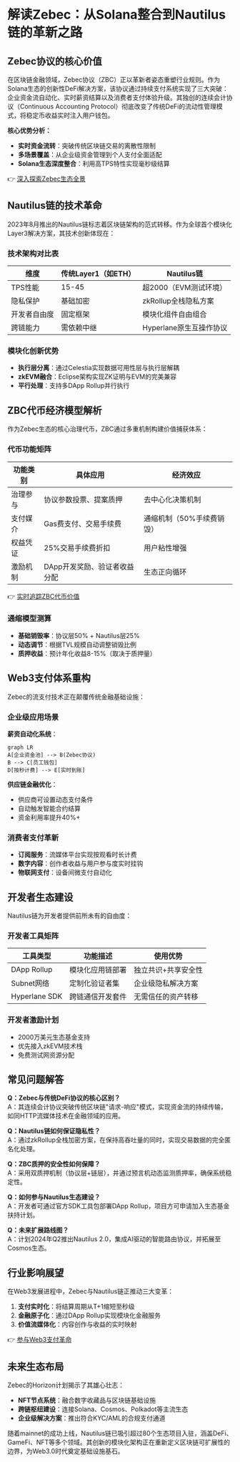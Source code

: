 # 解读Zebec：从Solana整合到Nautilus链的革新之路

## Zebec协议的核心价值

在区块链金融领域，Zebec协议（ZBC）正以革新者姿态重塑行业规则。作为Solana生态的创新性DeFi解决方案，该协议通过持续支付系统实现了三大突破：企业资金流自动化、实时薪资结算以及消费者支付体验升级。其独创的连续会计协议（Continuous Accounting Protocol）彻底改变了传统DeFi的流动性管理模式，将稳定币收益实时注入用户钱包。

**核心优势分析：**
- **实时资金流转**：突破传统区块链交易的离散性限制
- **多场景覆盖**：从企业级资金管理到个人支付全面适配
- **Solana生态深度整合**：利用高TPS特性实现毫秒级结算

👉 [深入探索Zebec生态全景](https://bit.ly/okx_welcome)

## Nautilus链的技术革命

2023年8月推出的Nautilus链标志着区块链架构的范式转移。作为全球首个模块化Layer3解决方案，其技术创新体现在：

### 技术架构对比表

| 维度         | 传统Layer1（如ETH） | Nautilus链               |
|--------------|---------------------|--------------------------|
| TPS性能      | 15-45               | 超2000（EVM测试环境）    |
| 隐私保护     | 基础加密            | zkRollup全栈隐私方案      |
| 开发者自由度 | 固定框架            | 模块化组件自由组合        |
| 跨链能力     | 需依赖中继          | Hyperlane原生互操作协议   |

### 模块化创新优势
- **执行层分离**：通过Celestia实现数据可用性层与执行层解耦
- **zkEVM融合**：Eclipse架构实现ZK证明与EVM的完美兼容
- **平行处理**：支持多DApp Rollup并行执行

## ZBC代币经济模型解析

作为Zebec生态的核心治理代币，ZBC通过多重机制构建价值捕获体系：

### 代币功能矩阵

| 功能类别   | 具体应用                      | 经济效应               |
|------------|-------------------------------|------------------------|
| 治理参与   | 协议参数投票、提案质押         | 去中心化决策机制       |
| 支付媒介   | Gas费支付、交易手续费         | 通缩机制（50%手续费销毁）|
| 权益凭证   | 25%交易手续费折扣             | 用户粘性增强           |
| 激励机制   | DApp开发奖励、验证者收益分配   | 生态正向循环           |

👉 [实时追踪ZBC代币价值](https://bit.ly/okx_welcome)

### 通缩模型测算
- **基础销毁率**：协议层50% + Nautilus层25%
- **动态调节**：根据TVL规模自动调整销毁比例
- **质押收益**：预计年化收益8-15%（取决于质押量）

## Web3支付体系重构

Zebec的流支付技术正在颠覆传统金融基础设施：

### 企业级应用场景

**薪资自动化系统**：
```mermaid
graph LR
A[企业资金池] --> B(Zebec协议)
B --> C[员工钱包]
D[按秒计费] --> E[实时到账]
```

**供应链金融优化**：
- 供应商可设置动态支付条件
- 自动触发智能合约结算
- 资金利用率提升40%+

### 消费者支付革新
- **订阅服务**：流媒体平台实现按观看时长计费
- **数字内容**：创作者收益与用户参与度实时挂钩
- **物联网支付**：设备间微支付自动化

## 开发者生态建设

Nautilus链为开发者提供前所未有的自由度：

### 开发者工具矩阵

| 工具类型     | 功能描述                     | 使用优势               |
|--------------|------------------------------|------------------------|
| DApp Rollup  | 模块化应用链部署             | 独立共识+共享安全性    |
| Subnet网络   | 定制化验证者集               | 企业级隐私解决方案     |
| Hyperlane SDK| 跨链通信开发套件             | 无需信任的资产转移     |

### 开发者激励计划
- 2000万美元生态基金支持
- 优先接入zkEVM技术栈
- 免费测试网资源分配

## 常见问题解答

**Q：Zebec与传统DeFi协议的核心区别？**  
A：其连续会计协议突破传统区块链"请求-响应"模式，实现资金流的持续传输，如同HTTP流媒体技术在金融领域的应用。

**Q：Nautilus链如何保证隐私性？**  
A：通过zkRollup全栈加密方案，在保持高吞吐量的同时，实现交易数据的完全匿名化处理。

**Q：ZBC质押的安全性如何保障？**  
A：采用双质押机制（协议层+链层），并通过预言机动态监测质押率，确保系统稳定性。

**Q：如何参与Nautilus生态建设？**  
A：开发者可通过官方SDK工具包部署DApp Rollup，项目方可申请加入生态基金扶持计划。

**Q：未来扩展路线图？**  
A：计划2024年Q2推出Nautilus 2.0，集成AI驱动的智能路由协议，并拓展至Cosmos生态。

## 行业影响展望

在Web3发展进程中，Zebec与Nautilus链正推动三大变革：

1. **支付实时化**：将结算周期从T+1缩短至秒级
2. **金融原子化**：通过DApp Rollup实现模块化金融服务
3. **价值流媒体化**：内容创作与收益的实时映射

👉 [参与Web3支付革命](https://bit.ly/okx_welcome)

## 未来生态布局

Zebec的Horizon计划揭示了其雄心壮志：
- **NFT节点系统**：融合数字收藏品与区块链基础设施
- **跨链枢纽建设**：连接Solana、Cosmos、Polkadot等主流生态
- **企业级解决方案**：推出符合KYC/AML的合规支付通道

随着mainnet的成功上线，Nautilus链已吸引超过80个生态项目入驻，涵盖DeFi、GameFi、NFT等多个领域。其创新的模块化架构正在重新定义区块链可扩展性的边界，为Web3.0时代奠定基础设施基石。